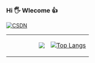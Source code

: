### Hi 🖐 Wlecome 👍

<!--
**ZhiliangMa/ZhiliangMa** is a ✨ _special_ ✨ repository because its `README.md` (this file) appears on your GitHub profile.

Here are some ideas to get you started:

- 🔭 I’m currently working on ...
- 🌱 I’m currently learning ...
- 👯 I’m looking to collaborate on ...
- 🤔 I’m looking for help with ...
- 💬 Ask me about ...
- 📫 How to reach me: ...
- 😄 Pronouns: ...
- ⚡ Fun fact: ...
-->

<!--
[![CSDN](https://img.shields.io/badge/Blog-CSDN-red)](https://blog.csdn.net/mark_md/category_10794878.html)

[![Anurag's GitHub stats](https://github-readme-stats.vercel.app/api?username=ZhiliangMa)](https://github.com/anuraghazra/github-readme-stats)

[![Top Langs](https://github-readme-stats.vercel.app/api/top-langs/?username=ZhiliangMa&count_private=true&include_all_commits=true&hide_border=true&layout=compact)](http://apex.linn.top/)
-->


[![CSDN](https://img.shields.io/badge/Blog-CSDN-red)](https://blog.csdn.net/mark_md/category_10794878.html)

<table>
<tr>
<td style = "width: 50%;">
<img align="right" src="https://github-readme-stats.vercel.app/api?username=ZhiliangMa&show_icons=true&icon_color=CE1D2D&text_color=718096&bg_color=ffffff&hide_title=true" />  

</td>
<td style = "width: 50%;">

[![Top Langs](https://github-readme-stats.vercel.app/api/top-langs/?username=ZhiliangMa&count_private=true&include_all_commits=true&hide_border=true&layout=compact)](http://apex.linn.top/)

</td>

</table>
